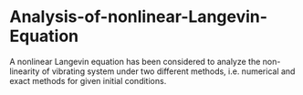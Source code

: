 # Analysis-of-nonlinear-Langevin-Equation
A nonlinear Langevin equation has been considered to analyze the non-linearity of vibrating system under two different methods, i.e. numerical and exact methods for given initial conditions.
